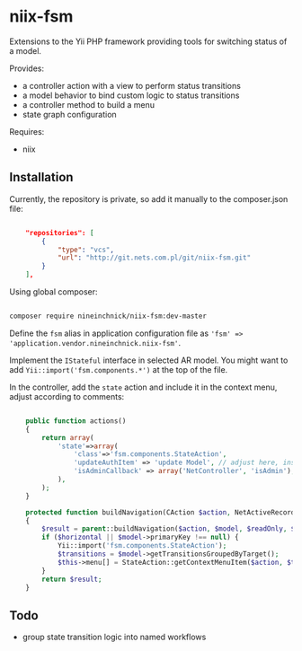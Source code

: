 niix-fsm
====

Extensions to the Yii PHP framework providing tools for switching status of a model.

Provides:
* a controller action with a view to perform status transitions
* a model behavior to bind custom logic to status transitions
* a controller method to build a menu
* state graph configuration

Requires:
* niix

## Installation

Currently, the repository is private, so add it manually to the composer.json file:

~~~json

    "repositories": [
        {
            "type": "vcs",
            "url": "http://git.nets.com.pl/git/niix-fsm.git"
        }
    ],

~~~

Using global composer:

~~~bash

composer require nineinchnick/niix-fsm:dev-master

~~~

Define the `fsm` alias in application configuration file as `'fsm' => 'application.vendor.nineinchnick.niix-fsm'`.

Implement the `IStateful` interface in selected AR model. You might want to add `Yii::import('fsm.components.*')` at the top of the file.

In the controller, add the `state` action and include it in the context menu, adjust according to comments:

~~~php

    public function actions()
    {
        return array(
            'state'=>array(
                'class'=>'fsm.components.StateAction',
                'updateAuthItem' => 'update Model', // adjust here, insert AR model name
                'isAdminCallback' => array('NetController', 'isAdmin'),
            ),
        );
    }

    protected function buildNavigation(CAction $action, NetActiveRecord $model, $readOnly = false, $horizontal = true)
    {
        $result = parent::buildNavigation($action, $model, $readOnly, $horizontal);
        if ($horizontal || $model->primaryKey !== null) {
            Yii::import('fsm.components.StateAction');
            $transitions = $model->getTransitionsGroupedByTarget();
            $this->menu[] = StateAction::getContextMenuItem($action, $transitions, $model, $model->status_id, self::isAdmin()); // adjust status column
        }
        return $result;
    }

~~~


## Todo

* group state transition logic into named workflows

